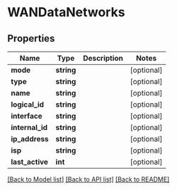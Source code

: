 # WANDataNetworks

## Properties
Name | Type | Description | Notes
------------ | ------------- | ------------- | -------------
**mode** | **string** |  | [optional] 
**type** | **string** |  | [optional] 
**name** | **string** |  | [optional] 
**logical_id** | **string** |  | [optional] 
**interface** | **string** |  | [optional] 
**internal_id** | **string** |  | [optional] 
**ip_address** | **string** |  | [optional] 
**isp** | **string** |  | [optional] 
**last_active** | **int** |  | [optional] 

[[Back to Model list]](../README.md#documentation-for-models) [[Back to API list]](../README.md#documentation-for-api-endpoints) [[Back to README]](../README.md)


